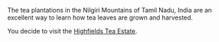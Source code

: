 The tea plantations in the Nilgiri Mountains of Tamil Nadu, India are 
an excellent way to learn how tea leaves are grown and harvested.

You decide to visit the [Highfields Tea Estate](https://www.tripadvisor.co.za/Attraction_Review-g297676-d4014198-Reviews-Highfield_Tea_Factory-Coonoor_The_Nilgiris_District_Tamil_Nadu.html).